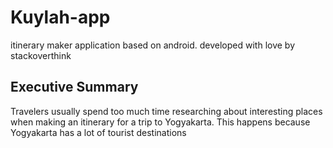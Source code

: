 # Kuylah-app
itinerary maker application based on android. developed with love by stackoverthink

## Executive Summary
Travelers usually spend too much time researching about interesting places when making an itinerary for a trip to Yogyakarta. This happens because Yogyakarta has a lot of tourist destinations
